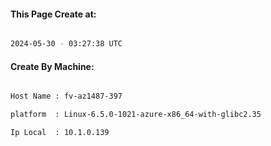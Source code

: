 
   
#### This Page Create at:

```bash

2024-05-30 - 03:27:38 UTC

```

#### Create By Machine:

```bash

Host Name : fv-az1487-397

platform  : Linux-6.5.0-1021-azure-x86_64-with-glibc2.35

Ip Local  : 10.1.0.139

```

